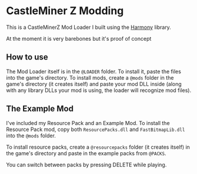 # CastleMiner Z Modding
This is a CastleMinerZ Mod Loader I built using the [Harmony](https://github.com/pardeike/Harmony) library.

At the moment it is very barebones but it's proof of concept

## How to use
The Mod Loader itself is in the ``@LOADER`` folder. To install it, paste the files into the game's directory.
To install mods, create a ``@mods`` folder in the game's directory (it creates itself) and paste your mod DLL inside (along with any library DLLs your mod is using, the loader will recognize mod files).

## The Example Mod
I've included my Resource Pack and an Example Mod.
To install the Resource Pack mod, copy both ``ResourcePacks.dll`` and ``FastBitmapLib.dll`` into the ``@mods`` folder.

To install resource packs, create a ``@resourcepacks`` folder (it creates itself) in the game's directory and paste in the example packs from ``@PACKS``.

You can switch between packs by pressing DELETE while playing.